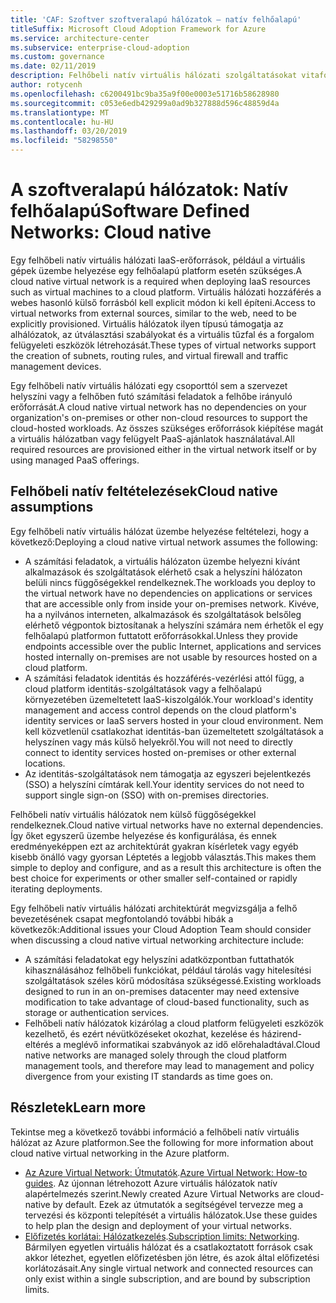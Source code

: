 ```yaml
---
title: 'CAF: Szoftver szoftveralapú hálózatok – natív felhőalapú'
titleSuffix: Microsoft Cloud Adoption Framework for Azure
ms.service: architecture-center
ms.subservice: enterprise-cloud-adoption
ms.custom: governance
ms.date: 02/11/2019
description: Felhőbeli natív virtuális hálózati szolgáltatásokat vitafórum
author: rotycenh
ms.openlocfilehash: c6200491bc9ba35a9f00e0003e51716b58628980
ms.sourcegitcommit: c053e6edb429299a0ad9b327888d596c48859d4a
ms.translationtype: MT
ms.contentlocale: hu-HU
ms.lasthandoff: 03/20/2019
ms.locfileid: "58298550"
---
```

# <a name="software-defined-networks-cloud-native"></a><span data-ttu-id="c1d9c-103">A szoftveralapú hálózatok: Natív felhőalapú</span><span class="sxs-lookup"><span data-stu-id="c1d9c-103">Software Defined Networks: Cloud native</span></span>

<span data-ttu-id="c1d9c-104">Egy felhőbeli natív virtuális hálózati IaaS-erőforrások, például a virtuális gépek üzembe helyezése egy felhőalapú platform esetén szükséges.</span><span class="sxs-lookup"><span data-stu-id="c1d9c-104">A cloud native virtual network is a required when deploying IaaS resources such as virtual machines to a cloud platform.</span></span> <span data-ttu-id="c1d9c-105">Virtuális hálózati hozzáférés a webes hasonló külső forrásból kell explicit módon ki kell építeni.</span><span class="sxs-lookup"><span data-stu-id="c1d9c-105">Access to virtual networks from external sources, similar to the web, need to be explicitly provisioned.</span></span> <span data-ttu-id="c1d9c-106">Virtuális hálózatok ilyen típusú támogatja az alhálózatok, az útválasztási szabályokat és a virtuális tűzfal és a forgalom felügyeleti eszközök létrehozását.</span><span class="sxs-lookup"><span data-stu-id="c1d9c-106">These types of virtual networks support the creation of subnets, routing rules, and virtual firewall and traffic management devices.</span></span>

<span data-ttu-id="c1d9c-107">Egy felhőbeli natív virtuális hálózati egy csoporttól sem a szervezet helyszíni vagy a felhőben futó számítási feladatok a felhőbe irányuló erőforrását.</span><span class="sxs-lookup"><span data-stu-id="c1d9c-107">A cloud native virtual network has no dependencies on your organization's on-premises or other non-cloud resources to support the cloud-hosted workloads.</span></span> <span data-ttu-id="c1d9c-108">Az összes szükséges erőforrások kiépítése magát a virtuális hálózatban vagy felügyelt PaaS-ajánlatok használatával.</span><span class="sxs-lookup"><span data-stu-id="c1d9c-108">All required resources are provisioned either in the virtual network itself or by using managed PaaS offerings.</span></span>

## <a name="cloud-native-assumptions"></a><span data-ttu-id="c1d9c-109">Felhőbeli natív feltételezések</span><span class="sxs-lookup"><span data-stu-id="c1d9c-109">Cloud native assumptions</span></span>

<span data-ttu-id="c1d9c-110">Egy felhőbeli natív virtuális hálózat üzembe helyezése feltételezi, hogy a következő:</span><span class="sxs-lookup"><span data-stu-id="c1d9c-110">Deploying a cloud native virtual network assumes the following:</span></span>

- <span data-ttu-id="c1d9c-111">A számítási feladatok, a virtuális hálózaton üzembe helyezni kívánt alkalmazások és szolgáltatások elérhető csak a helyszíni hálózaton belüli nincs függőségekkel rendelkeznek.</span><span class="sxs-lookup"><span data-stu-id="c1d9c-111">The workloads you deploy to the virtual network have no dependencies on applications or services that are accessible only from inside your on-premises network.</span></span> <span data-ttu-id="c1d9c-112">Kivéve, ha a nyilvános interneten, alkalmazások és szolgáltatások belsőleg elérhető végpontok biztosítanak a helyszíni számára nem érhetők el egy felhőalapú platformon futtatott erőforrásokkal.</span><span class="sxs-lookup"><span data-stu-id="c1d9c-112">Unless they provide endpoints accessible over the public Internet, applications and services hosted internally on-premises are not usable by resources hosted on a cloud platform.</span></span>
- <span data-ttu-id="c1d9c-113">A számítási feladatok identitás és hozzáférés-vezérlési attól függ, a cloud platform identitás-szolgáltatások vagy a felhőalapú környezetében üzemeltetett IaaS-kiszolgálók.</span><span class="sxs-lookup"><span data-stu-id="c1d9c-113">Your workload's identity management and access control depends on the cloud platform's identity services or IaaS servers hosted in your cloud environment.</span></span> <span data-ttu-id="c1d9c-114">Nem kell közvetlenül csatlakozhat identitás-ban üzemeltetett szolgáltatások a helyszínen vagy más külső helyekről.</span><span class="sxs-lookup"><span data-stu-id="c1d9c-114">You will not need to directly connect to identity services hosted on-premises or other external locations.</span></span>
- <span data-ttu-id="c1d9c-115">Az identitás-szolgáltatások nem támogatja az egyszeri bejelentkezés (SSO) a helyszíni címtárak kell.</span><span class="sxs-lookup"><span data-stu-id="c1d9c-115">Your identity services do not need to support single sign-on (SSO) with on-premises directories.</span></span>

<span data-ttu-id="c1d9c-116">Felhőbeli natív virtuális hálózatok nem külső függőségekkel rendelkeznek.</span><span class="sxs-lookup"><span data-stu-id="c1d9c-116">Cloud native virtual networks have no external dependencies.</span></span> <span data-ttu-id="c1d9c-117">Így őket egyszerű üzembe helyezése és konfigurálása, és ennek eredményeképpen ezt az architektúrát gyakran kísérletek vagy egyéb kisebb önálló vagy gyorsan Léptetés a legjobb választás.</span><span class="sxs-lookup"><span data-stu-id="c1d9c-117">This makes them simple to deploy and configure, and as a result this architecture is often the best choice for experiments or other smaller self-contained or rapidly iterating deployments.</span></span>

<span data-ttu-id="c1d9c-118">Egy felhőbeli natív virtuális hálózati architektúrát megvizsgálja a felhő bevezetésének csapat megfontolandó további hibák a következők:</span><span class="sxs-lookup"><span data-stu-id="c1d9c-118">Additional issues your Cloud Adoption Team should consider when discussing a cloud native virtual networking architecture include:</span></span>

- <span data-ttu-id="c1d9c-119">A számítási feladatokat egy helyszíni adatközpontban futtathatók kihasználásához felhőbeli funkciókat, például tárolás vagy hitelesítési szolgáltatások széles körű módosítása szükségessé.</span><span class="sxs-lookup"><span data-stu-id="c1d9c-119">Existing workloads designed to run in an on-premises datacenter may need extensive modification to take advantage of cloud-based functionality, such as storage or authentication services.</span></span>
- <span data-ttu-id="c1d9c-120">Felhőbeli natív hálózatok kizárólag a cloud platform felügyeleti eszközök kezelhető, és ezért névütközéseket okozhat, kezelése és házirend-eltérés a meglévő informatikai szabványok az idő előrehaladtával.</span><span class="sxs-lookup"><span data-stu-id="c1d9c-120">Cloud native networks are managed solely through the cloud platform management tools, and therefore may lead to management and policy divergence from your existing IT standards as time goes on.</span></span>

## <a name="learn-more"></a><span data-ttu-id="c1d9c-121">Részletek</span><span class="sxs-lookup"><span data-stu-id="c1d9c-121">Learn more</span></span>

<span data-ttu-id="c1d9c-122">Tekintse meg a következő további információ a felhőbeli natív virtuális hálózat az Azure platformon.</span><span class="sxs-lookup"><span data-stu-id="c1d9c-122">See the following for more information about cloud native virtual networking in the Azure platform.</span></span>

- <span data-ttu-id="c1d9c-123">[Az Azure Virtual Network: Útmutatók](/azure/virtual-network/virtual-network-vnet-plan-design-arm).</span><span class="sxs-lookup"><span data-stu-id="c1d9c-123">[Azure Virtual Network: How-to guides](/azure/virtual-network/virtual-network-vnet-plan-design-arm).</span></span> <span data-ttu-id="c1d9c-124">Az újonnan létrehozott Azure virtuális hálózatok natív alapértelmezés szerint.</span><span class="sxs-lookup"><span data-stu-id="c1d9c-124">Newly created Azure Virtual Networks are cloud-native by default.</span></span> <span data-ttu-id="c1d9c-125">Ezek az útmutatók a segítségével tervezze meg a tervezési és központi telepítését a virtuális hálózatok.</span><span class="sxs-lookup"><span data-stu-id="c1d9c-125">Use these guides to help plan the design and deployment of your virtual networks.</span></span>
- <span data-ttu-id="c1d9c-126">[Előfizetés korlátai: Hálózatkezelés](/azure/azure-subscription-service-limits?toc=%2fazure%2fvirtual-network%2ftoc.json#networking-limits).</span><span class="sxs-lookup"><span data-stu-id="c1d9c-126">[Subscription limits: Networking](/azure/azure-subscription-service-limits?toc=%2fazure%2fvirtual-network%2ftoc.json#networking-limits).</span></span> <span data-ttu-id="c1d9c-127">Bármilyen egyetlen virtuális hálózat és a csatlakoztatott források csak akkor létezhet, egyetlen előfizetésben jön létre, és azok által előfizetési korlátozásait.</span><span class="sxs-lookup"><span data-stu-id="c1d9c-127">Any single virtual network and connected resources can only exist within a single subscription, and are bound by subscription limits.</span></span>
